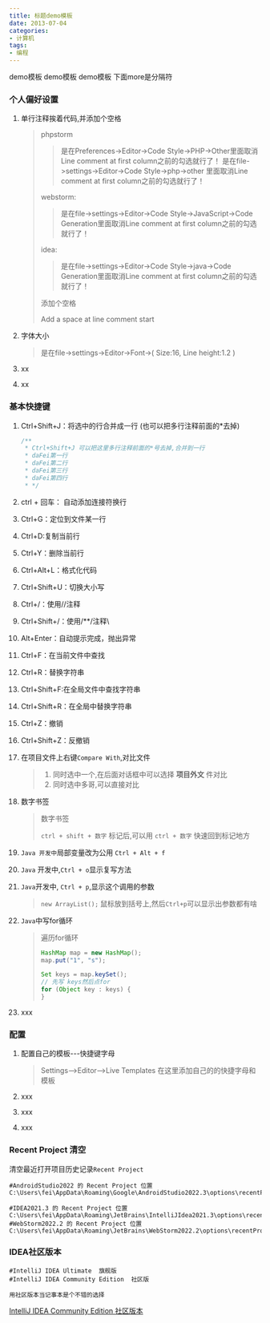 ```yaml
---
title: 标题demo模板
date: 2013-07-04
categories: 
- 计算机
tags:
- 编程
---
```

demo模板
demo模板
demo模板
下面more是分隔符

<!-- more -->

### 个人偏好设置

1. 单行注释挨着代码,并添加个空格

   > phpstorm
   >
   > > 是在Preferences->Editor->Code Style->PHP->Other里面取消Line comment at first column之前的勾选就行了！
   > >  是在file->settings->Editor->Code Style->php->other 里面取消Line comment at first column之前的勾选就行了！
   >
   > webstorm:
   >
   > > 是在file->settings->Editor->Code Style->JavaScript->Code Generation里面取消Line comment at first column之前的勾选就行了！
   >
   > idea:
   >
   > > 是在file->settings->Editor->Code Style->java->Code Generation里面取消Line comment at first column之前的勾选就行了！
   >
   > 
   >
   > 添加个空格
   >
   > Add a space at line comment start

2. 字体大小

   > 是在file->settings->Editor->Font->(  Size:16, Line height:1.2  )

3. xx

4. xx

### 基本快捷键

1. Ctrl+Shift+J：将选中的行合并成一行 (也可以把多行注释前面的*去掉)

   ```javascript
   /**
    * Ctrl+Shift+J 可以把这里多行注释前面的*号去掉,合并到一行
    * daFei第一行
    * daFei第二行
    * daFei第三行
    * daFei第四行
    * */
   ```

2. ctrl + 回车： 自动添加连接符换行

2. Ctrl+G：定位到文件某一行

3. Ctrl+D:复制当前行

4. Ctrl+Y：删除当前行

5. Ctrl+Alt+L：格式化代码

6. Ctrl+Shift+U：切换大小写

7. Ctrl+/：使用//注释

8. Ctrl+Shift+/：使用/**/注释\

9. Alt+Enter：自动提示完成，抛出异常

10. Ctrl+F：在当前文件中查找

11. Ctrl+R：替换字符串

12. Ctrl+Shift+F:在全局文件中查找字符串

13. Ctrl+Shift+R：在全局中替换字符串

14. Ctrl+Z：撤销

15. Ctrl+Shift+Z：反撤销

17. 在项目文件上右键`Compare With`,对比文件

    > 1. 同时选中一个,在后面对话框中可以选择 **项目外文** 件对比
    > 2. 同时选中多哥,可以直接对比

18. 数字书签

    > 数字书签
    >
    > `ctrl + shift + 数字` 标记后,可以用 `ctrl + 数字` 快速回到标记地方

19. `Java 开发中`局部变量改为公用 `Ctrl + Alt + f`

20. `Java` 开发中,`Ctrl + o`显示复写方法

21. `Java`开发中, `Ctrl + p`,显示这个调用的参数

    > `new ArrayList();` 鼠标放到括号上,然后`Ctrl+p`可以显示出参数都有啥

22. `Java`中写for循环

    > 遍历for循环
    >
    > ```java
    > HashMap map = new HashMap();
    > map.put("1", "s");
    > 
    > Set keys = map.keySet();
    > // 先写 keys然后点for
    > for (Object key : keys) {
    > }
    > ```
    >
    > 

15. xxx

### 配置

1. 配置自己的模板---快捷键字母

   > Settings-->Editor-->Live Templates 在这里添加自己的的快捷字母和模板

2. xxx

3. xxx

4. xxx

### Recent Project 清空

清空最近打开项目历史记录`Recent Project`

```wiki
#AndroidStudio2022 的 Recent Project 位置
C:\Users\fei\AppData\Roaming\Google\AndroidStudio2022.3\options\recentProjects.xml

#IDEA2021.3 的 Recent Project 位置
C:\Users\fei\AppData\Roaming\JetBrains\IntelliJIdea2021.3\options\recentProjects.xml
#WebStorm2022.2 的 Recent Project 位置
C:\Users\fei\AppData\Roaming\JetBrains\WebStorm2022.2\options\recentProjects.xml
```

### IDEA社区版本

```wiki
#IntelliJ IDEA Ultimate  旗舰版
#IntelliJ IDEA Community Edition  社区版

用社区版本当记事本是个不错的选择
```

[IntelliJ IDEA Community Edition 社区版本](https://www.jetbrains.com/idea/download/?section=windows)























